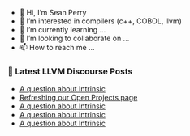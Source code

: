 - 👋 Hi, I’m Sean Perry
- 👀 I’m interested in compilers (c++, COBOL, llvm)
- 🌱 I’m currently learning ...
- 💞️ I’m looking to collaborate on ...
- 📫 How to reach me ...

<!---
s66perry/s66perry is a ✨ special ✨ repository because its `README.md` (this file) appears on your GitHub profile.
You can click the Preview link to take a look at your changes.
--->
### 📕 Latest LLVM Discourse Posts

<!-- DISCOURSE-LLVM:START -->
- [A question about Intrinsic](https://discourse.llvm.org/t/a-question-about-intrinsic/70320#post_8)
- [Refreshing our Open Projects page](https://discourse.llvm.org/t/refreshing-our-open-projects-page/70171#post_15)
- [A question about Intrinsic](https://discourse.llvm.org/t/a-question-about-intrinsic/70320#post_7)
- [A question about Intrinsic](https://discourse.llvm.org/t/a-question-about-intrinsic/70320#post_6)
- [A question about Intrinsic](https://discourse.llvm.org/t/a-question-about-intrinsic/70320#post_5)
<!-- DISCOURSE-LLVM:END -->
